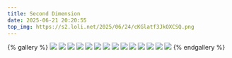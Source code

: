 ```yaml
---
title: Second Dimension
date: 2025-06-21 20:20:55
top_img: https://s2.loli.net/2025/06/24/cKGlatf3JkOXCSQ.png
---
```


{% gallery %}
![](https://s2.loli.net/2025/06/24/cKGlatf3JkOXCSQ.png)
![](https://s2.loli.net/2025/06/24/Ik1QnYOtzeDlFHA.jpg)
![](https://s2.loli.net/2025/06/24/SQDcMGtOZ5Xyqok.jpg)
![](https://s2.loli.net/2025/06/24/vARyDPxQjtb251J.jpg)
![](https://s2.loli.net/2025/06/24/bxYfd58WlyR9p1C.jpg)
![](https://s2.loli.net/2025/06/24/uf6lhVadxIAzTtN.jpg)
![](https://s2.loli.net/2025/06/24/yFGwsu8fWMd9R2r.jpg)
![](https://s2.loli.net/2025/06/24/PApHm2botTaxrY5.jpg)
![](https://s2.loli.net/2025/06/24/IpEZhUSV4rzWJNk.jpg)
![](https://s2.loli.net/2025/06/24/7Ray3lM49LsmgEC.jpg)
![](https://s2.loli.net/2025/06/24/UymHCa4ZAwjgGos.jpg)
![](https://s2.loli.net/2025/06/24/kfx6ryOIlN8A1iK.jpg)
![](https://s2.loli.net/2025/06/24/Jrm2uXaj1FAoGVq.jpg)
![](https://s2.loli.net/2025/06/24/UoiNBSWGthe2Y5a.jpg)
{% endgallery %}
